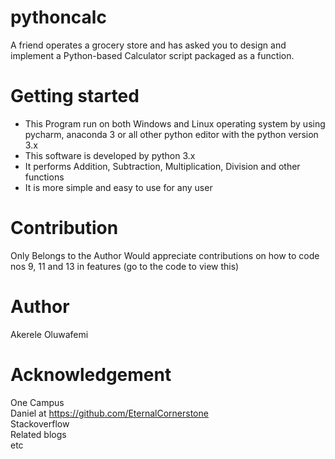 # pythoncalc
A friend operates a grocery store and has asked you to design and implement a Python-based Calculator script packaged as a function.

# Getting started

<ul> 
<li> This Program run on both Windows and Linux operating system by using pycharm, anaconda 3 or all other python editor with the python version 3.x </li>
<li> This software is developed by python 3.x </li>
<li> It performs Addition, Subtraction, Multiplication, Division and other functions </li>
<li> It is more simple and easy to use for any user</li>
</ul>

# Contribution
Only Belongs to the Author
Would appreciate contributions on how to code nos 9, 11 and 13 in features (go to the code to view this)

# Author
Akerele Oluwafemi

# Acknowledgement
One Campus <br/>
Daniel at https://github.com/EternalCornerstone <br/>
Stackoverflow <br/>
Related blogs <br/>
etc
